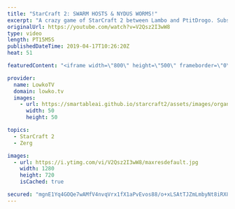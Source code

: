 ```yaml
---
title: "StarCraft 2: SWARM HOSTS & NYDUS WORMS!"
excerpt: "A crazy game of StarCraft 2 between Lambo and PtitDrogo. Subscribe for more videos: http://lowko.tv/youtube More StarCraft 2 casts: https://youtu.be/BfikSEkWzao  Three base Nydus Network and Swarm Host play is not a very common strategy. However, after PtitDrogo showed he was going to commit to too much"
originalUrl: https://youtube.com/watch?v=V2Qsz2I3wW8
type: video
length: PT15M5S
publishedDateTime: 2019-04-17T10:26:20Z
heat: 51

featuredContent: "<iframe width=\"800\" height=\"500\" frameborder=\"0\" src=\"https://www.youtube.com/embed/V2Qsz2I3wW8\" allow=\"accelerometer; autoplay; encrypted-media; gyroscope; picture-in-picture\" allowfullscreen></iframe>"

provider:
  name: LowkoTV
  domain: lowko.tv
  images:
    - url: https://smartableai.github.io/starcraft2/assets/images/organizations/lowko.tv-50x50.jpg
      width: 50
      height: 50

topics:
  - StarCraft 2
  - Zerg

images:
  - url: https://i.ytimg.com/vi/V2Qsz2I3wW8/maxresdefault.jpg
    width: 1280
    height: 720
    isCached: true

secured: "mgnE1Yq4GOQe7wAMfV4nvqVrx1fX1aPvEvos88/o+xLSAtTJZmLmbyNt8iRX8X6gFSrw4gNoTOMTIXeOBUtMUlI8CqHUZ5Tlm1yxtsQTit6wMoTyN+djlNI3kJ66D2oYkQweqoCV3HDo8sZwxkvThsg7G16B4kpjDcFaPkH6khVgF1GK8E7tHwSj9b+AHySSLzdngxUrhaO6dKKNsOI6XBtjvedFoX/U8tq7rfYGR27EJbUWmNVnmThn4qHQybrOAvdcvyqQbu1J6a6VcjtzIUwf3WuAG9GFXkoDzPRkVPXKkbJBAnxcsbZ5s21HK52Rpp8d5qXAamCNzyKs4gwLqM8sqbUyG/ccdg4TnKZAo+i3ofsdNAt8HR7Isf5yJ/ty8BuKJY9cskYoRgc5BzWnMXG/0VMc8mX/HCuwoOsSLVs=;vnJrMwC6Y+Lejm2tacP9Dg=="
---
```


